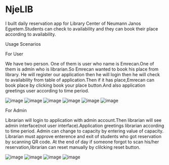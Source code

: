 # NjeLIB
I built daily reservation app for Library Center of  Neumann Janos Egyetem.Students can check to availability and they can book their place according to availability.

Usage Scenarios

For User

We have two person. One of them is user who name is Emrecan.One of them is admin who is librarian.So Emrecan wanted to book his place from library. He will register our application then he will login then he will check to availability from table of application.Then if it has place,Emrecan can book place by clicking book your place button.And also application greetings user according to time period.

![image](https://github.com/Emrecan-and/NjeLIB/assets/110590889/a1c14707-bc2f-4f59-903a-967799c4f96a) ![image](https://github.com/Emrecan-and/NjeLIB/assets/110590889/2b5f658b-e5d3-4e64-b720-b8931ac1b56e) ![image](https://github.com/Emrecan-and/NjeLIB/assets/110590889/715a69a0-db30-478b-8a8b-d690ea74c036) ![image](https://github.com/Emrecan-and/NjeLIB/assets/110590889/4c0b89ed-ba7e-47d1-bac1-540208b10a0e) ![image](https://github.com/Emrecan-and/NjeLIB/assets/110590889/20a72f23-2c2f-4d23-aece-332f0859660a) ![image](https://github.com/Emrecan-and/NjeLIB/assets/110590889/87b55c88-0397-4b52-ab76-bec2bff9ee94)


For Admin

Librarian will login to application with admin account.Then librarian will see admin interface(not user interface).Application greetings librarian according to time period. Admin can change to capacity by entering value of capacity. Librarian must approve enterence and exit of students who got reservation by scanning QR code. At the end of day if someone forgot to scan his/her reservation,librarian can reset manually by clilcking reset button.

![image](https://github.com/Emrecan-and/NjeLIB/assets/110590889/71ed3d52-e8ff-4993-a6d4-f10579fc6f4c) ![image](https://github.com/Emrecan-and/NjeLIB/assets/110590889/2ed1e00a-78bf-45c2-b684-adb53bce94fa) ![image](https://github.com/Emrecan-and/NjeLIB/assets/110590889/861913f4-769f-4dd0-9ea6-aa8fb747d3ed) ![image](https://github.com/Emrecan-and/NjeLIB/assets/110590889/78baf987-23f9-4a87-9488-a0af2562fd02)










